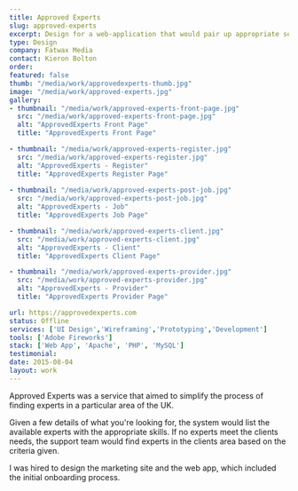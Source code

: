 ```yaml
---
title: Approved Experts
slug: approved-experts
excerpt: Design for a web-application that would pair up appropriate service providers on a per project basis.
type: Design
company: Fatwax Media
contact: Kieron Bolton
order: 
featured: false
thumb: "/media/work/approvedexperts-thumb.jpg"
image: "/media/work/approved-experts.jpg"
gallery:
- thumbnail: "/media/work/approved-experts-front-page.jpg"
  src: "/media/work/approved-experts-front-page.jpg"
  alt: "ApprovedExperts Front Page"
  title: "ApprovedExperts Front Page"

- thumbnail: "/media/work/approved-experts-register.jpg"
  src: "/media/work/approved-experts-register.jpg"
  alt: "ApprovedExperts - Register"
  title: "ApprovedExperts Register Page"
  
- thumbnail: "/media/work/approved-experts-post-job.jpg"
  src: "/media/work/approved-experts-post-job.jpg"
  alt: "ApprovedExperts - Job"
  title: "ApprovedExperts Job Page"

- thumbnail: "/media/work/approved-experts-client.jpg"
  src: "/media/work/approved-experts-client.jpg"
  alt: "ApprovedExperts - Client"
  title: "ApprovedExperts Client Page"

- thumbnail: "/media/work/approved-experts-provider.jpg"
  src: "/media/work/approved-experts-provider.jpg"
  alt: "ApprovedExperts - Provider"
  title: "ApprovedExperts Provider Page"

url: https://approvedexperts.com
status: Offline
services: ['UI Design','Wireframing','Prototyping','Development']
tools: ['Adobe Fireworks']
stack: ['Web App', 'Apache', 'PHP', 'MySQL']
testimonial: 
date: 2015-08-04
layout: work
---
```

Approved Experts was a service that aimed to simplify the process of finding experts in a particular area of the UK.

Given a few details of what you're looking for, the system would list the available experts with the appropriate skills. If no experts meet the clients needs, the support team would find experts in the clients area based on the criteria given.

I was hired to design the marketing site and the web app, which included the initial onboarding process.